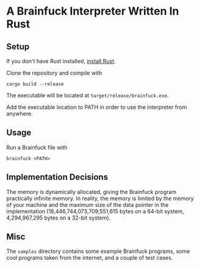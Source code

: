# A Brainfuck Interpreter Written In Rust

## Setup

If you don't have Rust installed, [install Rust](https://www.rust-lang.org/tools/install).

Clone the repository and compile with
```
cargo build --release
```

The executable will be located at `target/release/brainfuck.exe`.

Add the executable location to PATH in order to use the interpreter from anywhere.

## Usage

Run a Brainfuck file with
```
brainfuck <PATH>
```

## Implementation Decisions
The memory is dynamically allocated, giving the Brainfuck program practically infinite memory.
In reality, the memory is limited by the memory of your machine and the maximum size of the data pointer in the implementation
(18,446,744,073,709,551,615 bytes on a 64-bit system,
4,294,967,295 bytes on a 32-bit system).

## Misc
The `samples` directory contains some example Brainfuck programs, some cool programs taken from the internet, and a couple of test cases.
